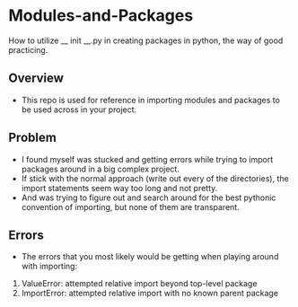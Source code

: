 # Modules-and-Packages
How to utilize __ init __.py in creating packages in python, the way of good practicing.

## Overview
- This repo is used for reference in importing modules and packages to be used across in your project.

## Problem
- I found myself was stucked and getting errors while trying to import packages around in a big complex project.
- If stick with the normal approach (write out every of the directories), the import statements seem way too long and not pretty. 
- And was trying to figure out and search around for the best pythonic convention of importing, but none of them are transparent. 

## Errors
- The errors that you most likely would be getting when playing around with importing:
1. ValueError: attempted relative import beyond top-level package
2. ImportError: attempted relative import with no known parent package
